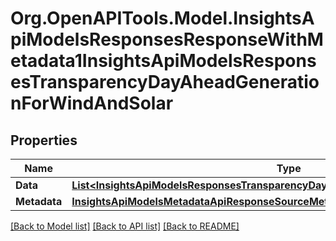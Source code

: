 # Org.OpenAPITools.Model.InsightsApiModelsResponsesResponseWithMetadata1InsightsApiModelsResponsesTransparencyDayAheadGenerationForWindAndSolar

## Properties

Name | Type | Description | Notes
------------ | ------------- | ------------- | -------------
**Data** | [**List&lt;InsightsApiModelsResponsesTransparencyDayAheadGenerationForWindAndSolar&gt;**](InsightsApiModelsResponsesTransparencyDayAheadGenerationForWindAndSolar.md) |  | [optional] 
**Metadata** | [**InsightsApiModelsMetadataApiResponseSourceMetadata**](InsightsApiModelsMetadataApiResponseSourceMetadata.md) |  | [optional] 

[[Back to Model list]](../README.md#documentation-for-models) [[Back to API list]](../README.md#documentation-for-api-endpoints) [[Back to README]](../README.md)

